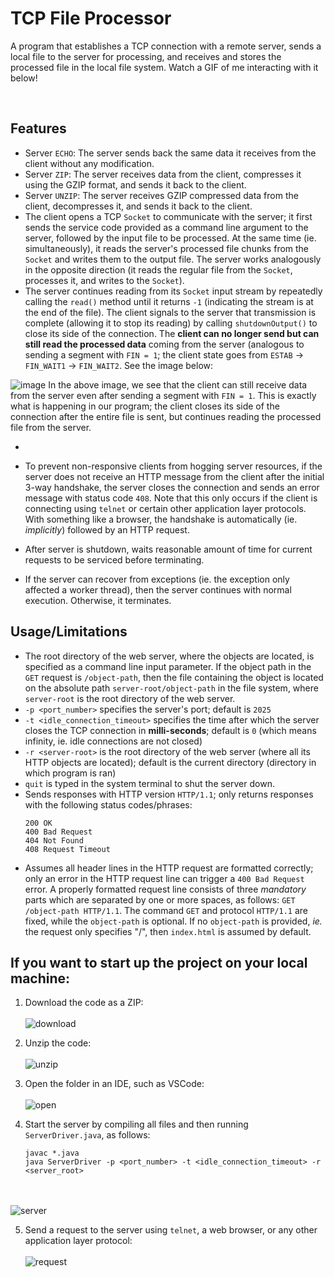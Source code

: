 # TCP File Processor

A program that establishes a TCP connection with a remote server, sends a local file to the server for processing, and receives
and stores the processed file in the local file system. Watch a GIF of me interacting with it below!


&nbsp;

## Features
- Server `ECHO`: The server sends back the same data it receives from the client without any modification.
- Server `ZIP`: The server receives data from the client, compresses it using the GZIP format, and sends it back to the client.
- Server `UNZIP`: The server receives GZIP compressed data from the client, decompresses it, and sends it back to the client.
- The client opens a TCP `Socket` to communicate with the server; it first sends the service code provided as a command line argument to the server,
  followed by the input file to be processed. At the same time (ie. simultaneously), it reads the server's processed file chunks from the `Socket` and
  writes them to the output file. The server works analogously in the opposite direction (it reads the regular file from the `Socket`, processes it,
  and writes to the `Socket`).
- The server continues reading from its `Socket` input stream by repeatedly calling the `read()` method until it returns `-1` (indicating the stream is
  at the end of the file). The client signals to the server that transmission is complete (allowing it to stop its reading) by calling `shutdownOutput()`
  to close its side of the connection. The **client can no longer send but can still read the processed data** coming from the server (analogous to sending a segment
  with `FIN = 1`; the client state goes from `ESTAB` -> `FIN_WAIT1` -> `FIN_WAIT2`. See the image below:

![image](https://github.com/prempreetbrar/TCPFileProcessor/assets/89614923/10d15ddb-589d-4544-b915-8aa9eb05ef36)
In the above image, we see that the client can still receive data from the server even after sending a segment with `FIN = 1`. This is exactly what is happening in our 
program; the client closes its side of the connection after the entire file is sent, but continues reading the processed file from the server. 
  
- 

- To prevent non-responsive clients from hogging server resources, if the server does not receive an HTTP message from the
  client after the initial 3-way handshake, the server closes the connection and sends an error message with status code `408`. Note that
  this only occurs if the client is connecting using `telnet` or certain other application layer protocols. With something like a browser, the
  handshake is automatically (ie. _implicitly_) followed by an HTTP request.
- After server is shutdown, waits reasonable amount of time for current requests to be serviced before terminating.
- If the server can recover from exceptions (ie. the exception only affected a worker thread), then the server continues with normal execution. Otherwise,
  it terminates. 

## Usage/Limitations
- The root directory of the web server, where the objects are located, is specified as a command line input parameter. If the object path in
  the `GET` request is `/object-path`, then the file containing the object is located on the absolute path `server-root/object-path` in the file
  system, where `server-root` is the root directory of the web server.
- `-p <port_number>` specifies the server's port; default is `2025`
- `-t <idle_connection_timeout>` specifies the time after which the server closes the TCP connection in **milli-seconds**; default is `0` (which means infinity,
   ie. idle connections are not closed)
- `-r <server-root>` is the root directory of the web server (where all its HTTP objects are located); default is the current directory (directory in which program
   is ran)
- `quit` is typed in the system terminal to shut the server down. 
- Sends responses with HTTP version `HTTP/1.1`; only returns responses with the following status codes/phrases:
  ```
  200 OK
  400 Bad Request
  404 Not Found
  408 Request Timeout
  ```
- Assumes all header lines in the HTTP request are formatted correctly; only an error in the HTTP request line can trigger a `400 Bad Request` error. A
  properly formatted request line consists of three _mandatory_ parts which are separated by one or more spaces, as follows: `GET /object-path HTTP/1.1`.
  The command `GET` and protocol `HTTP/1.1` are fixed, while the `object-path` is optional. If no `object-path` is provided, _ie._ the request only specifies "/",
  then `index.html` is assumed by default. 

## If you want to start up the project on your local machine:
1. Download the code as a ZIP:
<br></br>
![download](https://github.com/prempreetbrar/TCPWebServer/assets/89614923/291dc4a0-fe63-40b8-a70a-8bd3f987d5b6)
&nbsp;

2. Unzip the code:
<br></br>
![unzip](https://github.com/prempreetbrar/TCPWebServer/assets/89614923/e2283434-6b61-41a1-b9b9-bb6380900798)
&nbsp;

3. Open the folder in an IDE, such as VSCode:
<br></br>
![open](https://github.com/prempreetbrar/TCPWebServer/assets/89614923/aa1e0040-15af-4697-b9ab-52104b28e5b4)
&nbsp;

4. Start the server by compiling all files and then running `ServerDriver.java`, as follows:
   ```
   javac *.java
   java ServerDriver -p <port_number> -t <idle_connection_timeout> -r <server_root>
   ```
<br></br>
![server](https://github.com/prempreetbrar/TCPWebServer/assets/89614923/51398c4c-fa7b-4867-b6b9-0b3d40d2bf55)
&nbsp;

5. Send a request to the server using `telnet`, a web browser, or any other application layer protocol:
<br></br>
![request](https://github.com/prempreetbrar/TCPWebServer/assets/89614923/44472d33-d81a-4b1a-a282-0cf861a3d654)



